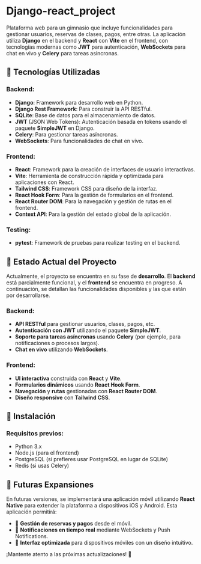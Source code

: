 # Django-react_project


Plataforma web para un gimnasio que incluye funcionalidades para gestionar usuarios, reservas de clases, pagos, entre otras. La aplicación utiliza **Django** en el backend y **React** con **Vite** en el frontend, con tecnologías modernas como **JWT** para autenticación, **WebSockets** para chat en vivo y **Celery** para tareas asíncronas.

## 🚀 Tecnologías Utilizadas

### Backend:
- **Django**: Framework para desarrollo web en Python.
- **Django Rest Framework**: Para construir la API RESTful.
- **SQLite**: Base de datos para el almacenamiento de datos.
- **JWT** (JSON Web Tokens): Autenticación basada en tokens usando el paquete **SimpleJWT** en Django.
- **Celery**: Para gestionar tareas asíncronas.
- **WebSockets**: Para funcionalidades de chat en vivo.

### Frontend:
- **React**: Framework para la creación de interfaces de usuario interactivas.
- **Vite**: Herramienta de construcción rápida y optimizada para aplicaciones con React.
- **Tailwind CSS**: Framework CSS para diseño de la interfaz.
- **React Hook Form**: Para la gestión de formularios en el frontend.
- **React Router DOM**: Para la navegación y gestión de rutas en el frontend.
- **Context API**: Para la gestión del estado global de la aplicación.

### Testing:
- **pytest**: Framework de pruebas para realizar testing en el backend.

## 🚧 Estado Actual del Proyecto

Actualmente, el proyecto se encuentra en su fase de **desarrollo**. El **backend** está parcialmente funcional, y el **frontend** se encuentra en progreso. A continuación, se detallan las funcionalidades disponibles y las que están por desarrollarse.

### Backend:
- **API RESTful** para gestionar usuarios, clases, pagos, etc.
- **Autenticación con JWT** utilizando el paquete **SimpleJWT**.
- **Soporte para tareas asíncronas** usando **Celery** (por ejemplo, para notificaciones o procesos largos).
- **Chat en vivo** utilizando **WebSockets**.
  
### Frontend:
- **UI interactiva** construida con **React** y **Vite**.
- **Formularios dinámicos** usando **React Hook Form**.
- **Navegación** y **rutas** gestionadas con **React Router DOM**.
- **Diseño responsive** con **Tailwind CSS**.

## 🚀 Instalación

### Requisitos previos:
- Python 3.x
- Node.js (para el frontend)
- PostgreSQL (si prefieres usar PostgreSQL en lugar de SQLite)
- Redis (si usas Celery)
  
## 📱 Futuras Expansiones  

En futuras versiones, se implementará una aplicación móvil utilizando **React Native** para extender la plataforma a dispositivos iOS y Android. Esta aplicación permitirá:  

- 📌 **Gestión de reservas y pagos** desde el móvil.  
- 🔔 **Notificaciones en tiempo real** mediante WebSockets y Push Notifications.  
- 🎨 **Interfaz optimizada** para dispositivos móviles con un diseño intuitivo.  

¡Mantente atento a las próximas actualizaciones! 🚀  
